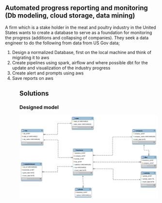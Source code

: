 ## Automated progress reporting and monitoring (Db modeling, cloud storage, data mining)

<p>A firm which is a stake holder in the meat and poultry industry in the United States wants to create a database to serve as a foundation for monitoring the progress (additions and collapsing of companies). They seek a data engineer to do the following from data from US Gov data;
    <ol>
        <li>Design a normalized Database, first on the local machine and think of migrating it to aws</li>
        <li>Create pipelines using spark, airflow and where possible dbt for the update and visualization of the industry progress</li>
        <li>Create alert and prompts using aws</li>
        <li>Save reports on aws</li>
    <ol>

## Solutions
### Designed model
<img src="images/data_model.png">
</p>